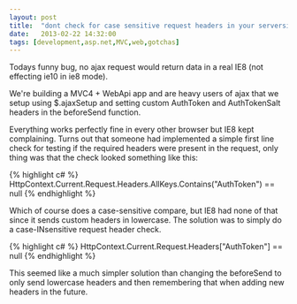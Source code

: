 ```yaml
---
layout: post
title:  "dont check for case sensitive request headers in your serverside code"
date:   2013-02-22 14:32:00
tags: [development,asp.net,MVC,web,gotchas]
---
```


Todays funny bug, no ajax request would return data in a real IE8 (not effecting ie10 in ie8 mode).

We're building a MVC4 + WebApi app and are heavy users of ajax that we setup using $.ajaxSetup and setting custom AuthToken and AuthTokenSalt headers in the beforeSend function.

Everything works perfectly fine in every other browser but IE8 kept complaining. Turns out that someone had implemented a simple first line check for testing if the required headers were present in the request, only thing was that the check looked something like this:

{% highlight c# %}
HttpContext.Current.Request.Headers.AllKeys.Contains("AuthToken") == null
{% endhighlight %}

Which of course does a case-sensitive compare, but IE8 had none of that since it sends custom headers in lowercase. The solution was to simply do a case-INsensitive request header check.

{% highlight c# %}
HttpContext.Current.Request.Headers["AuthToken"] == null
{% endhighlight %}

This seemed like a much simpler solution than changing the beforeSend to only send lowercase headers and then remembering that when adding new headers in the future.